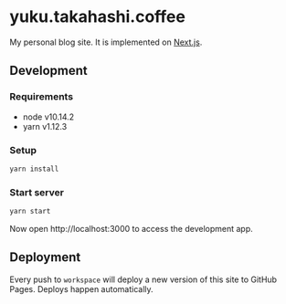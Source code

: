 # yuku.takahashi.coffee

My personal blog site. It is implemented on [Next.js](https://nextjs.org).

## Development

### Requirements

- node v10.14.2
- yarn v1.12.3

### Setup

```bash
yarn install
```

### Start server

```bash
yarn start
```

Now open http://localhost:3000 to access the development app.

## Deployment

Every push to `workspace` will deploy a new version of this site to GitHub Pages. Deploys happen automatically.
